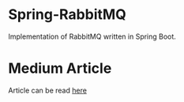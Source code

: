 # Spring-RabbitMQ
Implementation of RabbitMQ written in Spring Boot.

# Medium Article
Article can be read [here](https://medium.com/@axella.gerald/rabbitmq-exchange-types-with-spring-boot-188571554e6f)
